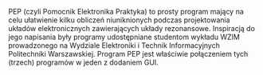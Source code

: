 PEP (czyli Pomocnik Elektronika Praktyka) to prosty program mający na celu ułatwienie kilku obliczeń
niuniknionych podczas projektowania układów elektronicznych zawierających układy rezonansowe.
Inspiracją do jego napisania były programy udostępniane studentom wykładu WZIM prowadzonego na
Wydziale Elektroniki i Technik Informacyjnych Politechniki Warszawskiej. Program PEP jest właściwie
połączeniem tych (trzech) programów w jeden z dodaniem GUI.
